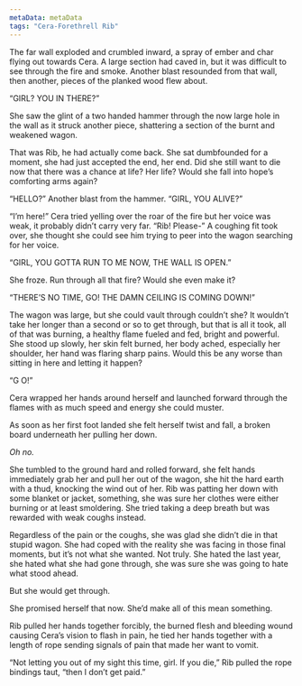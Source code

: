 ```yaml
---
metaData: metaData
tags: "Cera-Forethrell Rib"
---
```


The far wall exploded and crumbled inward, a spray of ember and char flying out towards Cera. A large section had caved in, but it was difficult to see through the fire and smoke. Another blast resounded from that wall, then another, pieces of the planked wood flew about.

“GIRL? YOU IN THERE?”

She saw the glint of a two handed hammer through the now large hole in the wall as it struck another piece, shattering a section of the burnt and weakened wagon. 

That was Rib, he had actually come back. She sat dumbfounded for a moment, she had just accepted the end, her end. Did she still want to die now that there was a chance at life? Her life? Would she fall into hope’s comforting arms again?

“HELLO?” Another blast from the hammer. “GIRL, YOU ALIVE?”

“I’m here!” Cera tried yelling over the roar of the fire but her voice was weak, it probably didn’t carry very far. “Rib! Please-” A coughing fit took over, she thought she could see him trying to peer into the wagon searching for her voice. 

“GIRL, YOU GOTTA RUN TO ME NOW, THE WALL IS OPEN.”

She froze. Run through all that fire? Would she even make it?

“THERE’S NO TIME, GO! THE DAMN CEILING IS COMING DOWN!”

The wagon was large, but she could vault through couldn’t she? It wouldn’t take her longer than a second or so to get through, but that is all it took, all of that was burning, a healthy flame fueled and fed, bright and powerful. She stood up slowly, her skin felt burned, her body ached, especially her shoulder, her hand was flaring sharp pains. Would this be any worse than sitting in here and letting it happen?

“G O!”

Cera wrapped her hands around herself and launched forward through the flames with as much speed and energy she could muster. 

As soon as her first foot landed she felt herself twist and fall, a broken board underneath her pulling her down.

*Oh no.*

She tumbled to the ground hard and rolled forward, she felt hands immediately grab her and pull her out of the wagon, she hit the hard earth with a thud, knocking the wind out of her. Rib was patting her down with some blanket or jacket, something, she was sure her clothes were either burning or at least smoldering. She tried taking a deep breath but was rewarded with weak coughs instead. 

Regardless of the pain or the coughs, she was glad she didn’t die in that stupid wagon. She had coped with the reality she was facing in those final moments, but it’s not what she wanted. Not truly. She hated the last year, she hated what she had gone through, she was sure she was going to hate what stood ahead. 

But she would get through. 

She promised herself that now. She’d make all of this mean something. 

Rib pulled her hands together forcibly, the burned flesh and bleeding wound causing Cera’s vision to flash in pain, he tied her hands together with a length of rope sending signals of pain that made her want to vomit. 

“Not letting you out of my sight this time, girl. If you die,” Rib pulled the rope bindings taut, “then I don’t get paid.”
